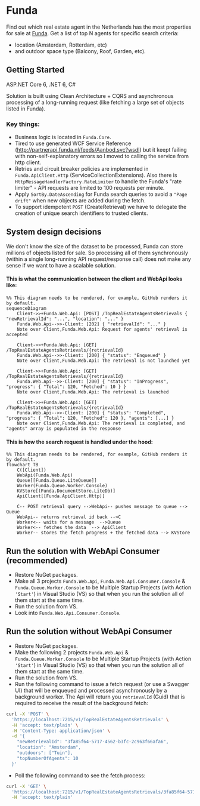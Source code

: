 # Funda

Find out which real estate agent in the Netherlands has the most properties for sale at [Funda](https://www.funda.nl/).
Get a list of top N agents for specific search criteria: 
- location (Amsterdam, Rotterdam, etc) 
- and outdoor space type (Balcony, Roof, Garden, etc).


## Getting Started
ASP.NET Core 6, .NET 6, C# 

Solution is built using Clean Architecture + CQRS and asynchronous processing of a long-running request (like fetching a large set of objects listed in Funda).


### Key things:
- Business logic is located in `Funda.Core`.
- Tired to use generated WCF Service Reference (http://partnerapi.funda.nl/feeds/Aanbod.svc?wsdl) but it keept failing with non-self-explanatory errors so I moved to calling the service from http client.
- Retries and circuit breaker policies are implemented in `Funda.ApiClient.Http` (ServiceCollectionExtensions). Also there is `HttpMessageHandlerFactory.RateLimiter` to handle the Funda's "rate limiter" - API requests are limited to 100 requests per minute.
- Apply `SortBy.DateAscending` for Funda search queries to avoid a `"Page drift"` when new objects are added during the fetch.
- To support idempotent `POST` (CreateRetrieval) we have to delegate the creation of unique search identifiers to trusted clients.

## System design decisions

We don't know the size of the dataset to be processed, Funda can store millions of objects listed for sale. 
So processing all of them synchronously (within a single long-running API request/response call) does not make any sense if we want to have a scalable solution. 

#### This is what the communication between the client and WebApi looks like:
```mermaid
%% This diagram needs to be rendered, for example, GitHub renders it by default.
sequenceDiagram
    Client->>+Funda.Web.Api: [POST] /TopRealEstateAgentsRetrievals { "newRetrievalId": "...", "location": "..." }
    Funda.Web.Api-->>-Client: [202] { "retrievalId": "..." }
    Note over Client,Funda.Web.Api: Request for agents' retrieval is accepted
    
    Client->>+Funda.Web.Api: [GET] /TopRealEstateAgentsRetrievals/{retrievalId}
    Funda.Web.Api-->>-Client: [200] { "status": "Enqueued" }
    Note over Client,Funda.Web.Api: The retrieval is not launched yet
        
    Client->>+Funda.Web.Api: [GET] /TopRealEstateAgentsRetrievals/{retrievalId}
    Funda.Web.Api-->>-Client: [200] { "status": "InProgress", "progress": { "Total": 120, "Fetched": 10 } }
    Note over Client,Funda.Web.Api: The retrieval is launched
    
    Client->>+Funda.Web.Api: [GET] /TopRealEstateAgentsRetrievals/{retrievalId}
    Funda.Web.Api-->>-Client: [200] { "status": "Completed", "progress": { "Total": 120, "Fetched": 120 }, "agents": [...] }
    Note over Client,Funda.Web.Api: The retrieval is completed, and "agents" array is populated in the response
```

#### This is how the search request is handled under the hood:
```mermaid
%% This diagram needs to be rendered, for example, GitHub renders it by default.
flowchart TB
    C([Client])
    WebApi(Funda.Web.Api)
    Queue[[Funda.Queue.LiteQueue]]
    Worker(Funda.Queue.Worker.Console)
    KVStore[(Funda.DocumentStore.LiteDb)]
    ApiClient[[Funda.ApiClient.Http]]
    
    C-- POST retrieval query -->WebApi-- pushes message to queue --> Queue
    WebApi-- returns retrieval id back -->C
    Worker<-- waits for a message  -->Queue
    Worker<-- fetches the data  --> ApiClient
    Worker-- stores the fetch progress + the fetched data --> KVStore
```


## Run the solution with WebApi Consumer (recommended)
* Restore NuGet packages.
* Make all 3 projects `Funda.Web.Api`, `Funda.Web.Api.Consumer.Console` & `Funda.Queue.Worker.Console` to be Multiple Startup Projects (with Action `'Start'`) in Visual Studio (VS) so that when you run the solution all of them start at the same time.
* Run the solution from VS.
* Look into `Funda.Web.Api.Consumer.Console`.


## Run the solution without WebApi Consumer
* Restore NuGet packages.
* Make the following 2 projects `Funda.Web.Api` & `Funda.Queue.Worker.Console` to be Multiple Startup Projects (with Action `'Start'`) in Visual Studio (VS) so that when you run the solution all of them start at the same time.
* Run the solution from VS.
* Run the following command to issue a fetch request (or use a Swagger UI) that will be enqueued and processed asynchronously by a background worker. The Api will return you `retrievalId` (Guid) that is required to receive the result of the background fetch:
```bash
curl -X 'POST' \
  'https://localhost:7215/v1/TopRealEstateAgentsRetrievals' \
  -H 'accept: text/plain' \
  -H 'Content-Type: application/json' \
  -d '{
    "newRetrievalId": "3fa85f64-5717-4562-b3fc-2c963f66afa6",
    "location": "Amsterdam",
    "outdoors": ["Tuin"],
    "topNumberOfAgents": 10
  }'
```
* Poll the following command to see the fetch process:
```bash
curl -X 'GET' \
  'https://localhost:7215/v1/TopRealEstateAgentsRetrievals/3fa85f64-5717-4562-b3fc-2c963f66afa6' \
  -H 'accept: text/plain'
```
